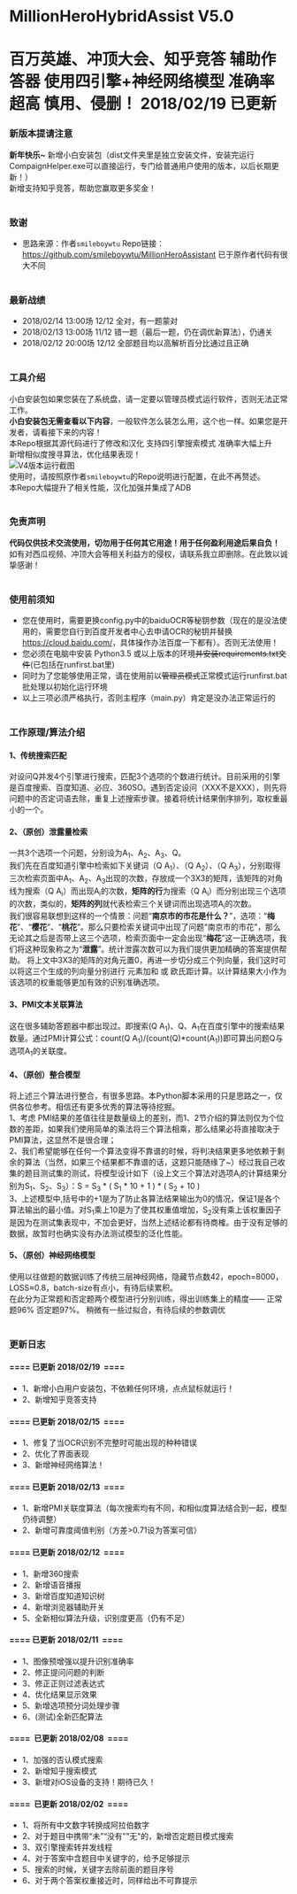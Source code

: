 # MillionHeroHybridAssist V5.0
百万英雄、冲顶大会、知乎竞答 辅助作答器 使用四引擎+神经网络模型 准确率超高 慎用、侵删！ 2018/02/19 已更新
====
### 新版本提请注意
<b>新年快乐~</b> 新增小白安装包（dist文件夹里是独立安装文件，安装完运行CompaignHelper.exe可以直接运行，专门给普通用户使用的版本，以后长期更新！）<br>新增支持知乎竞答，帮助您赢取更多奖金！<br><br>

### 致谢
* 思路来源：作者`smileboywtu` Repo链接：<link>https://github.com/smileboywtu/MillionHeroAssistant</link> 已于原作者代码有很大不同<br><br>

### 最新战绩
* 2018/02/14 13:00场 12/12 全对，有一题蒙对<br>
* 2018/02/13 13:00场 11/12 错一题（最后一题，仍在调优新算法），仍通关<br>
* 2018/02/12 20:00场 12/12 全部题目均以高解析百分比通过且正确<br><br>

### 工具介绍
小白安装包如果您装在了系统盘，请一定要以管理员模式运行软件，否则无法正常工作。<br>
<b>小白安装包无需查看以下内容</b>，一般软件怎么装怎么用，这个也一样。如果您是开发者，请看接下来的内容！<br>
本Repo根据其源代码进行了修改和汉化 支持四引擎搜索模式 准确率大幅上升<br>
新增相似度搜寻算法，优化结果表现！<br>
![V4版本运行截图](https://github.com/leyuwei/MillionHeroHybridAssist/blob/master/demoV4.JPG)<br>
使用时，请按照原作者`smileboywtu`的Repo说明进行配置，在此不再赘述。<br>
本Repo大幅提升了相关性能，汉化加强并集成了ADB<br><br>

### 免责声明
<b>代码仅供技术交流使用，切勿用于任何其它用途！用于任何盈利用途后果自负！</b><br>
如有对西瓜视频、冲顶大会等相关利益方的侵权，请联系我立即删除。在此致以诚挚感谢！<br><br>

### 使用前须知
* 您在使用时，需要更换config.py中的baiduOCR等秘钥参数（现在的是没法使用的，需要您自行到百度开发者中心去申请OCR的秘钥并替换<link>https://cloud.baidu.com/</link>，具体操作办法百度一下都有）。否则无法使用！<br>
* 您必须在电脑中安装 Python3.5 或以上版本的环境~~并安装requirements.txt文件~~(已包括在runfirst.bat里)<br>
* 同时为了您能够使用正常，请在使用前以~~管理员模式~~正常模式运行runfirst.bat批处理以初始化运行环境<br>
* 以上三项必须严格执行，否则主程序（main.py）肯定是没办法正常运行的<br><br>


### 工作原理/算法介绍
#### 1、<b>传统搜索匹配</b>
对设问Q并发4个引擎进行搜索，匹配3个选项的个数进行统计。目前采用的引擎是百度搜索、百度知道、必应、360SO。遇到否定设问（XXX不是XXX），则先将问题中的否定词语去除，重复上述搜索步骤。接着将统计结果倒序排列，取权重最小的一个。<br>
#### 2、<b>（原创）泄露量检索</b>
一共3个选项一个问题，分别设为A<sub>1</sub>、A<sub>2</sub>、A<sub>3</sub>、Q。<br>
我们先在百度知道引擎中检索如下关键词（Q A<sub>1</sub>）、（Q A<sub>2</sub>）、（Q A<sub>3</sub>），分别取得三次检索页面中A<sub>1</sub>、A<sub>2</sub>、A<sub>3</sub>出现的次数，存放成一个3X3的矩阵，该矩阵的对角线为搜索（Q A<sub>i</sub>）而出现A<sub>i</sub>的次数，<b>矩阵的行</b>为搜索（Q A<sub>i</sub>）而分别出现三个选项的次数，类似的，<b>矩阵的列</b>就代表检索三个关键词而出现选项A<sub>i</sub>的次数。<br>
我们很容易联想到这样的一个情景：问题“<b>南京市的市花是什么？</b>”，选项：“<b>梅花</b>”、“<b>樱花</b>”、“<b>桃花</b>”。那么只要检索关键词中出现了问题“南京市的市花”，那么无论其之后是否带上这三个选项，检索页面中一定会出现“<b>梅花</b>”这一正确选项，我们将这种现象称之为“<b>泄露</b>”。统计泄露次数可以为我们提供更加精确的答案提供帮助。
将上文中3X3的矩阵的对角元置0，再进一步切分成三个列向量，我们这时可以将这三个生成的列向量分别进行 元素加和 或 欧氏距计算。以计算结果大小作为该选项的权重能够更加有效的识别准确选项。<br>
#### 3、<b>PMI文本关联算法</b>
这在很多辅助答题器中都出现过。即搜索(Q A<sub>1</sub>)、Q、A<sub>1</sub>在百度引擎中的搜索结果数量。通过PMI计算公式：count(Q A<sub>1</sub>)/(count(Q)*count(A<sub>1</sub>))即可算出问题Q与选项A<sub>1</sub>的关联度。<br>
#### 4、<b>（原创）整合模型</b>
将上述三个算法进行整合，有很多思路。本Python脚本采用的只是思路之一，仅供各位参考。相信还有更多优秀的算法等待挖掘。<br>
1、考虑 PMI结果的差值往往是数量级上的差别，而1、2节介绍的算法则仅为个位数的差距，如果我们使用简单的乘法将三个算法相乘，那么结果必将直接取决于PMI算法，这显然不是很合理；<br>
2、我们希望能够在任何一个算法变得不靠谱的时候，将判决结果更多地依赖于剩余的算法（当然，如果三个结果都不靠谱的话，这题只能随缘了~）经过我自己收集的题目测试集的测试，将模型设计如下（设上文三个算法对选项A<sub>i</sub>的计算结果分别为S<sub>1</sub>、S<sub>2</sub>、S<sub>3</sub>）：S = S<sub>3</sub> * ( S<sub>1</sub> * 10 + 1 ) * ( S<sub>2</sub> + 10 )<br>
3、上述模型中,括号中的+1是为了防止各算法结果输出为0的情况，保证1是各个算法输出的最小值。对S<sub>1</sub>乘上10是为了使其权重值增加，S<sub>2</sub>没有乘上该权重因子是因为在测试集表现中，不加会更好，当然上述结论都有待商榷。由于没有足够的数据，故暂时也确实没有办法测试模型的泛化性能。<br>
#### 5、<b>（原创）神经网络模型</b>
使用以往做题的数据训练了传统三层神经网络，隐藏节点数42，epoch=8000，LOSS≈0.8，batch-size有点小，有待后续累积。<br>
在此分为正常题和否定题两个模型进行分别训练，得出训练集上的精度—— 正常题96% 否定题97%。 稍微有一些过拟合，有待后续的参数调优<br><br>

### 更新日志
#### ====  已更新 2018/02/19  ====<br>
* 1、新增小白用户安装包，不依赖任何环境，点点鼠标就运行！
* 2、新增知乎竞答支持<br>

#### ====  已更新 2018/02/15  ====<br>
* 1、修复了当OCR识别不完整时可能出现的种种错误
* 2、优化了界面表现
* 3、新增神经网络算法！<br>

#### ====  已更新 2018/02/13  ====<br>
* 1、新增PMI关联度算法（每次搜索均有不同，和相似度算法结合到一起，模型仍待调整）
* 2、新增可靠度阈值判别（方差>0.71设为答案可信）<br>

#### ====  已更新 2018/02/12  ====<br>
* 1、新增360搜索
* 2、新增语音播报 
* 3、新增百度知道知识树 
* 4、新增浏览器辅助开关
* 5、全新相似算法升级，识别度更高（仍有不足）<br>

#### ====  已更新 2018/02/11  ====<br>
* 1、图像预增强以提升识别准确率
* 2、修正提问问题的判断
* 3、修正正则过滤表达式
* 4、优化结果显示效果
* 5、新增选项预分词处理步骤
* 6、(测试)全新匹配算法<br>

#### ====  已更新 2018/02/08  ====<br>
* 1、加强的否认模式搜索
* 2、新增知乎搜索模式
* 3、新增对iOS设备的支持！期待已久！<br>

#### ====  已更新 2018/02/02  ====<br>
* 1、将所有中文数字转换成阿拉伯数字
* 2、对于题目中携带“未”“没有”"无"的，新增否定题目模式搜索
* 3、双引擎搜索转并发线程
* 4、对于答案中含题目中关键字的，给予足够提示
* 5、搜索的时候，关键字去除前面的题目序号
* 6、对于两个答案权重接近时，同样给出不可靠提示<br>
